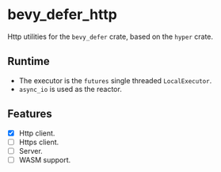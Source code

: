# bevy_defer_http

Http utilities for the `bevy_defer` crate, based on the `hyper` crate.

## Runtime

* The executor is the `futures` single threaded `LocalExecutor`.
* `async_io` is used as the reactor.

## Features

* [x] Http client.
* [ ] Https client.
* [ ] Server.
* [ ] WASM support.
